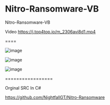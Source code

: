 # Nitro-Ransomware-VB
Nitro-Ransomware-VB

Video
https://j.top4top.io/m_2306avi8d1.mp4

====

![image](https://user-images.githubusercontent.com/74623428/165077216-04af962e-01f8-4a87-a81a-4a354c3072e9.png)


![image](https://user-images.githubusercontent.com/74623428/165077286-0c73e287-36af-4595-b98d-0c1383d5b87a.png)


![image](https://user-images.githubusercontent.com/74623428/165077326-5c037915-8916-47a1-9721-47b47be32ad8.png)


=================

Orginal SRC In C#

https://github.com/NightfallGT/Nitro-Ransomware

